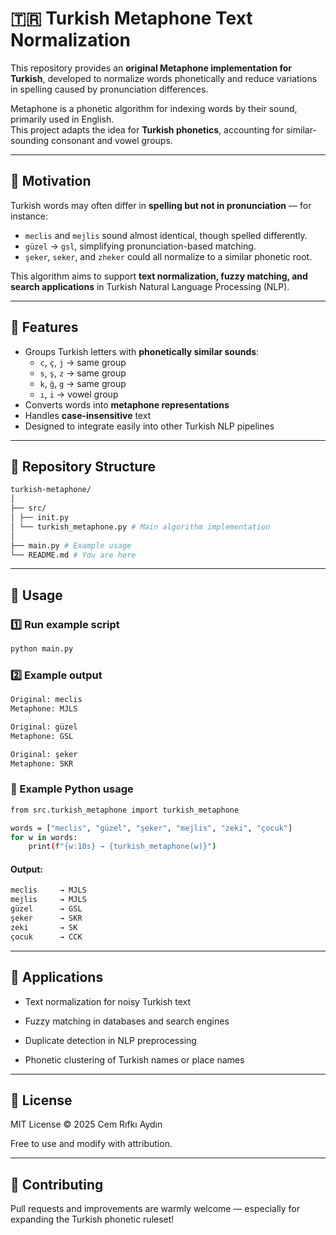 # 🇹🇷 Turkish Metaphone Text Normalization

This repository provides an **original Metaphone implementation for Turkish**, developed to normalize words phonetically and reduce variations in spelling caused by pronunciation differences.

Metaphone is a phonetic algorithm for indexing words by their sound, primarily used in English.  
This project adapts the idea for **Turkish phonetics**, accounting for similar-sounding consonant and vowel groups.

---

## 🧠 Motivation

Turkish words may often differ in **spelling but not in pronunciation** — for instance:
- `meclis` and `mejlis` sound almost identical, though spelled differently.  
- `güzel` → `gsl`, simplifying pronunciation-based matching.
- `şeker`, `seker`, and `zheker` could all normalize to a similar phonetic root.

This algorithm aims to support **text normalization, fuzzy matching, and search applications** in Turkish Natural Language Processing (NLP).

---

## 🧩 Features

- Groups Turkish letters with **phonetically similar sounds**:
  - `c`, `ç`, `j` → same group
  - `s`, `ş`, `z` → same group
  - `k`, `ğ`, `g` → same group
  - `ı`, `i` → vowel group
- Converts words into **metaphone representations**
- Handles **case-insensitive** text
- Designed to integrate easily into other Turkish NLP pipelines

---

## 📁 Repository Structure

```bash
turkish-metaphone/
│
├── src/
│ ├── init.py
│ └── turkish_metaphone.py # Main algorithm implementation
│
├── main.py # Example usage
└── README.md # You are here
```

---

## 🚀 Usage

### 1️⃣ Run example script

```bash
python main.py
```

### 2️⃣ Example output


```bash
Original: meclis
Metaphone: MJLS

Original: güzel
Metaphone: GSL

Original: şeker
Metaphone: SKR
```

### 🔧 Example Python usage

```bash
from src.turkish_metaphone import turkish_metaphone

words = ["meclis", "güzel", "şeker", "mejlis", "zeki", "çocuk"]
for w in words:
    print(f"{w:10s} → {turkish_metaphone(w)}")
```

#### Output:

```bash 
meclis     → MJLS
mejlis     → MJLS
güzel      → GSL
şeker      → SKR
zeki       → SK
çocuk      → CCK
```

---

## 🧪 Applications

- Text normalization for noisy Turkish text

- Fuzzy matching in databases and search engines

- Duplicate detection in NLP preprocessing

- Phonetic clustering of Turkish names or place names

---

## 📜 License

MIT License © 2025 Cem Rıfkı Aydın

Free to use and modify with attribution.

---

## 🌟 Contributing

Pull requests and improvements are warmly welcome —
especially for expanding the Turkish phonetic ruleset!